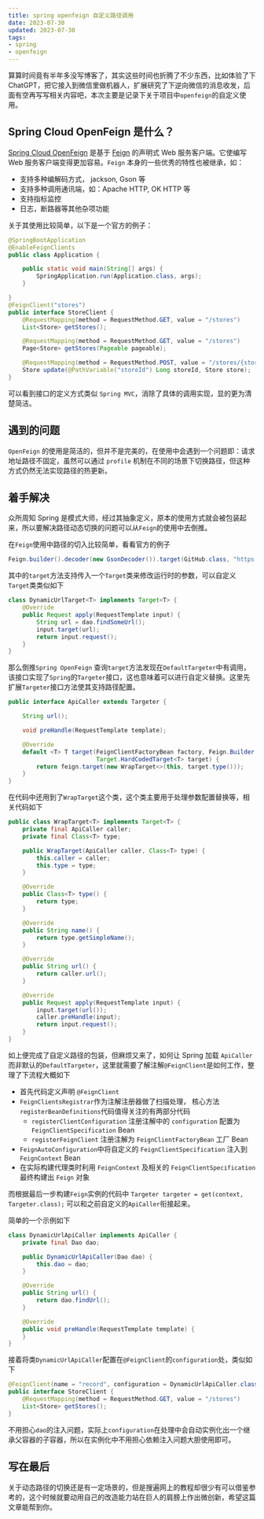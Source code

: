 ```yaml
---
title: spring openfeign 自定义路径调用
date: 2023-07-30
updated: 2023-07-30
tags:
- spring
- openfeign
---
```

算算时间竟有半年多没写博客了，其实这些时间也折腾了不少东西，比如体验了下 ChatGPT，把它接入到微信里做机器人，扩展研究了下逆向微信的消息收发，后面有空再写写相关内容吧，本次主要是记录下关于项目中`openfeign`的自定义使用。
<!--more-->

## Spring Cloud OpenFeign 是什么？

[Spring Cloud OpenFeign](https://spring.io/projects/spring-cloud-openfeign/) 是基于 [Feign](https://github.com/OpenFeign/feign)  的声明式 Web 服务客户端。它使编写 Web 服务客户端变得更加容易。`Feign` 本身的一些优秀的特性也被继承，如：

- 支持多种编解码方式， jackson, Gson 等
- 支持多种调用通讯端，如：Apache HTTP, OK HTTP 等
- 支持指标监控
- 日志，断路器等其他杂项功能

关于其使用比较简单，以下是一个官方的例子：

```java
@SpringBootApplication
@EnableFeignClients
public class Application {

    public static void main(String[] args) {
        SpringApplication.run(Application.class, args);
    }

}
@FeignClient("stores")
public interface StoreClient {
    @RequestMapping(method = RequestMethod.GET, value = "/stores")
    List<Store> getStores();

    @RequestMapping(method = RequestMethod.GET, value = "/stores")
    Page<Store> getStores(Pageable pageable);

    @RequestMapping(method = RequestMethod.POST, value = "/stores/{storeId}", consumes = "application/json")
    Store update(@PathVariable("storeId") Long storeId, Store store);
}
```

可以看到接口的定义方式类似 `Spring MVC`，消除了具体的调用实现，显的更为清楚简洁。

## 遇到的问题

`OpenFeign` 的使用是简洁的，但并不是完美的，在使用中会遇到一个问题即：请求地址路径不固定，虽然可以通过 `profile` 机制在不同的场景下切换路径，但这种方式仍然无法实现路径的热更新。

## 着手解决

众所周知 Spring 是模式大师，经过其抽象定义，原本的使用方式就会被包装起来，所以要解决路径动态切换的问题可以从`Feign`的使用中去倒推。

在`Feign`使用中路径的切入比较简单，看看官方的例子

```java
Feign.builder().decoder(new GsonDecoder()).target(GitHub.class, "https://api.github.com");
```

其中的`target`方法支持传入一个`Target`类来修改运行时的参数，可以自定义`Target`类类似如下

```java
class DynamicUrlTarget<T> implements Target<T> {
    @Override
    public Request apply(RequestTemplate input) {
        String url = dao.findSomeUrl();
        input.target(url);
        return input.request();
    }
}
```

那么倒推`Spring OpenFeign` 查询`target`方法发现在`DefaultTargeter`中有调用，该接口实现了`Spring`的`Targeter`接口，这也意味着可以进行自定义替换。这里先扩展`Targeter`接口方法使其支持路径配置。

```java
public interface ApiCaller extends Targeter {

    String url();

    void preHandle(RequestTemplate template);

    @Override
    default <T> T target(FeignClientFactoryBean factory, Feign.Builder feign, FeignContext context,
                         Target.HardCodedTarget<T> target) {
        return feign.target(new WrapTarget<>(this, target.type()));
    }
}
```

在代码中还用到了`WrapTarget`这个类，这个类主要用于处理参数配置替换等，相关代码如下

```java
public class WrapTarget<T> implements Target<T> {
    private final ApiCaller caller;
    private final Class<T> type;

    public WrapTarget(ApiCaller caller, Class<T> type) {
        this.caller = caller;
        this.type = type;
    }

    @Override
    public Class<T> type() {
        return type;
    }

    @Override
    public String name() {
        return type.getSimpleName();
    }

    @Override
    public String url() {
        return caller.url();
    }

    @Override
    public Request apply(RequestTemplate input) {
        input.target(url());
        caller.preHandle(input);
        return input.request();
    }
}
```

如上便完成了自定义路径的包装，但麻烦又来了，如何让 Spring 加载 `ApiCaller` 而非默认的`DefaultTargeter`，这里就需要了解注解`@FeignClient`是如何工作，整理了下流程大概如下

- 首先代码定义声明 `@FeignClient`
- `FeignClientsRegistrar`作为注解注册器做了扫描处理， 核心方法`registerBeanDefinitions`代码值得关注的有两部分代码
  - `registerClientConfiguration` 注册注解中的 `configuration` 配置为 `FeignClientSpecification` Bean
  - `registerFeignClient` 注册注解为 `FeignClientFactoryBean` 工厂 Bean
- `FeignAutoConfiguration`中将自定义的 `FeignClientSpecification` 注入到 `FeignContext` Bean
- 在实际构建代理类时利用 `FeignContext` 及相关的 `FeignClientSpecification` 最终构建出 `Feign` 对象

而根据最后一步构建`Feign`实例的代码中 `Targeter targeter = get(context, Targeter.class);` 可以和之前自定义的`ApiCaller`衔接起来。

简单的一个示例如下

```java
class DynamicUrlApiCaller implements ApiCaller {
    private final Dao dao;

    public DynamicUrlApiCaller(Dao dao) {
        this.dao = dao;
    }

    @Override
    public String url() {
        return dao.findUrl();
    }

    @Override
    public void preHandle(RequestTemplate template) {
    }
}
```

接着将类`DynamicUrlApiCaller`配置在`@FeignClient`的`configuration`处，类似如下

```java
@FeignClient(name = "record", configuration = DynamicUrlApiCaller.class)
public interface StoreClient {
    @RequestMapping(method = RequestMethod.GET, value = "/stores")
    List<Store> getStores();
}
```

不用担心`dao`的注入问题，实际上`configuration`在处理中会自动实例化出一个继承父容器的子容器，所以在实例化中不用担心依赖注入问题大胆使用即可。

## 写在最后

关于动态路径的切换还是有一定场景的，但是搜遍网上的教程却很少有可以借鉴参考的，这个时候就要动用自己的改造能力站在巨人的肩膀上作出微创新，希望这篇文章能帮到你。